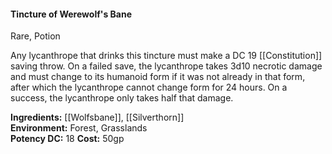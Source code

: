 #### Tincture of Werewolf's Bane
Rare, Potion

Any lycanthrope that drinks this tincture must make a DC 19 [[Constitution]] saving throw. On a failed save, the lycanthrope takes 3d10 necrotic damage and must change to its humanoid form if it was not already in that form, after which the lycanthrope cannot change form for 24 hours. On a success, the lycanthrope only takes half that damage.

**Ingredients:** [[Wolfsbane]], [[Silverthorn]]  
**Environment:** Forest, Grasslands  
**Potency DC:** 18
**Cost:** 50gp  
